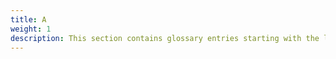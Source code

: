 ```yaml
---
title: A
weight: 1
description: This section contains glossary entries starting with the letter **A**.
---
```


